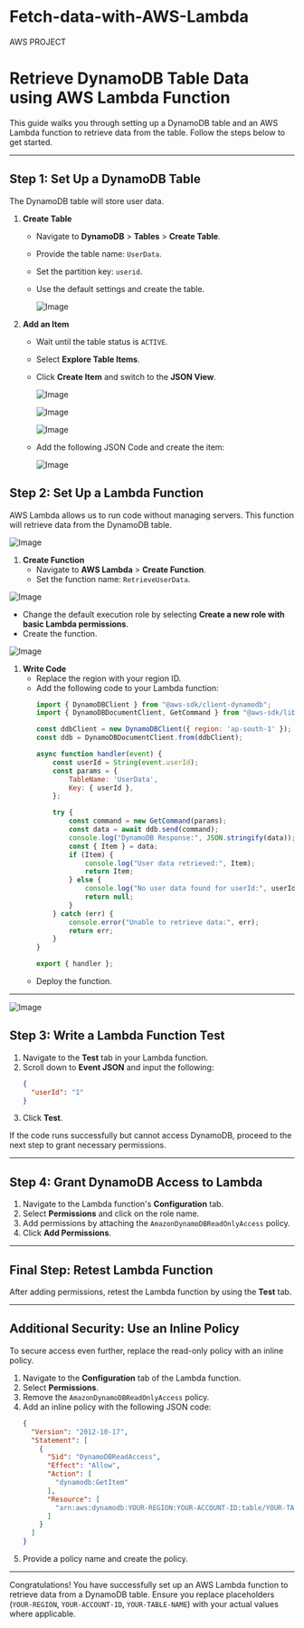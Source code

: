 # Fetch-data-with-AWS-Lambda
AWS PROJECT

# Retrieve DynamoDB Table Data using AWS Lambda Function

This guide walks you through setting up a DynamoDB table and an AWS Lambda function to retrieve data from the table. Follow the steps below to get started.

---

## Step 1: Set Up a DynamoDB Table
The DynamoDB table will store user data.

1. **Create Table**
   - Navigate to **DynamoDB** > **Tables** > **Create Table**.
   - Provide the table name: `UserData`.
   - Set the partition key: `userid`.
   - Use the default settings and create the table.

     ![Image](https://github.com/user-attachments/assets/33a15f64-38b7-488d-bcc2-c76ecfd69266)

2. **Add an Item**
   - Wait until the table status is `ACTIVE`.
   - Select **Explore Table Items**.
   - Click **Create Item** and switch to the **JSON View**.
  
     ![Image](https://github.com/user-attachments/assets/b9f2c884-46b5-448b-b84a-0e5c5160497a)

     ![Image](https://github.com/user-attachments/assets/fcc1e12f-384c-420c-8c4c-5f6ad9b75d9e)

     ![Image](https://github.com/user-attachments/assets/bfd1cd3c-7603-4c50-a232-f418adbf2667)
     
    - Add the following JSON Code and create the item:

      ![Image](https://github.com/user-attachments/assets/2b47830c-c7d1-4974-87fe-2742c3e21b58)
      
## Step 2: Set Up a Lambda Function
AWS Lambda allows us to run code without managing servers. This function will retrieve data from the DynamoDB table.

![Image](https://github.com/user-attachments/assets/5c57e187-86ae-4090-8a88-381348741a8f)

1. **Create Function**
   - Navigate to **AWS Lambda** > **Create Function**.
   - Set the function name: `RetrieveUserData`.

![Image](https://github.com/user-attachments/assets/46d1d2d5-fba7-4781-9a4c-55acfc4ede0b)

   - Change the default execution role by selecting **Create a new role with basic Lambda permissions**.
   - Create the function.

![Image](https://github.com/user-attachments/assets/5d2e7e03-3cce-4639-915d-e574dace95ce)

     

1. **Write Code**
   - Replace the region with your region ID.
   - Add the following code to your Lambda function:
     ```javascript
     import { DynamoDBClient } from "@aws-sdk/client-dynamodb";
     import { DynamoDBDocumentClient, GetCommand } from "@aws-sdk/lib-dynamodb";

     const ddbClient = new DynamoDBClient({ region: 'ap-south-1' });
     const ddb = DynamoDBDocumentClient.from(ddbClient);

     async function handler(event) {
         const userId = String(event.userId);
         const params = {
             TableName: 'UserData',
             Key: { userId },
         };

         try {
             const command = new GetCommand(params);
             const data = await ddb.send(command);
             console.log("DynamoDB Response:", JSON.stringify(data));
             const { Item } = data;
             if (Item) {
                 console.log("User data retrieved:", Item);
                 return Item;
             } else {
                 console.log("No user data found for userId:", userId);
                 return null;
             }
         } catch (err) {
             console.error("Unable to retrieve data:", err);
             return err;
         }
     }

     export { handler };
     ```
   - Deploy the function.

---

![Image](https://github.com/user-attachments/assets/5d2e7e03-3cce-4639-915d-e574dace95ce)

## Step 3: Write a Lambda Function Test

1. Navigate to the **Test** tab in your Lambda function.
2. Scroll down to **Event JSON** and input the following:
   ```json
   {
     "userId": "1"
   }
   ```
3. Click **Test**.

If the code runs successfully but cannot access DynamoDB, proceed to the next step to grant necessary permissions.

---

## Step 4: Grant DynamoDB Access to Lambda

1. Navigate to the Lambda function's **Configuration** tab.
2. Select **Permissions** and click on the role name.
3. Add permissions by attaching the `AmazonDynamoDBReadOnlyAccess` policy.
4. Click **Add Permissions**.

---

## Final Step: Retest Lambda Function

After adding permissions, retest the Lambda function by using the **Test** tab.

---

## Additional Security: Use an Inline Policy
To secure access even further, replace the read-only policy with an inline policy.

1. Navigate to the **Configuration** tab of the Lambda function.
2. Select **Permissions**.
3. Remove the `AmazonDynamoDBReadOnlyAccess` policy.
4. Add an inline policy with the following JSON code:
   ```json
   {
     "Version": "2012-10-17",
     "Statement": [
       {
         "Sid": "DynamoDBReadAccess",
         "Effect": "Allow",
         "Action": [
           "dynamodb:GetItem"
         ],
         "Resource": [
           "arn:aws:dynamodb:YOUR-REGION:YOUR-ACCOUNT-ID:table/YOUR-TABLE-NAME"
         ]
       }
     ]
   }
   ```
5. Provide a policy name and create the policy.

---

Congratulations! You have successfully set up an AWS Lambda function to retrieve data from a DynamoDB table. Ensure you replace placeholders (`YOUR-REGION`, `YOUR-ACCOUNT-ID`, `YOUR-TABLE-NAME`) with your actual values where applicable.

